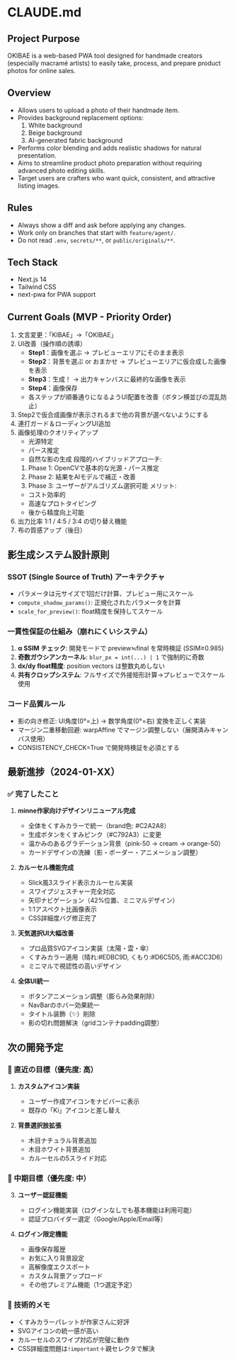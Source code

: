 # CLAUDE.md

## Project Purpose
OKIBAE is a web-based PWA tool designed for handmade creators (especially macramé artists) to easily take, process, and prepare product photos for online sales.

## Overview
- Allows users to upload a photo of their handmade item.
- Provides background replacement options:
  1. White background
  2. Beige background
  3. AI-generated fabric background
- Performs color blending and adds realistic shadows for natural presentation.
- Aims to streamline product photo preparation without requiring advanced photo editing skills.
- Target users are crafters who want quick, consistent, and attractive listing images.

## Rules
- Always show a diff and ask before applying any changes.
- Work only on branches that start with `feature/agent/`.
- Do not read `.env`, `secrets/**`, or `public/originals/**`.

## Tech Stack
- Next.js 14
- Tailwind CSS
- next-pwa for PWA support

## Current Goals (MVP - Priority Order)
1. 文言変更：「KIBAE」→「OKIBAE」
2. UI改善（操作順の誘導）
    - **Step1**：画像を選ぶ → プレビューエリアにそのまま表示
    - **Step2**：背景を選ぶ or おまかせ → プレビューエリアに仮合成した画像を表示
    - **Step3**：生成！ → 出力キャンバスに最終的な画像を表示
    - **Step4**：画像保存
    - 各ステップが順番通りになるようUI配置を改善（ボタン横並びの混乱防止）
3. Step2で仮合成画像が表示されるまで他の背景が選べないようにする
4. 連打ガード＆ローディングUI追加
5. 画像処理のクオリティアップ
    - 光源特定
    - パース推定
    - 自然な影の生成
    段階的ハイブリッドアプローチ: 
    1. Phase 1: OpenCVで基本的な光源・パース推定 
    2. Phase 2: 結果をAIモデルで補正・改善 
    3. Phase 3: ユーザーがアルゴリズム選択可能 
    メリット: 
      - コスト効率的 
      - 高速なプロトタイピング 
      - 後から精度向上可能
6. 出力比率 1:1 / 4:5 / 3:4 の切り替え機能
7. 布の質感アップ（後日）

## 影生成システム設計原則

### SSOT (Single Source of Truth) アーキテクチャ
- パラメータは元サイズで1回だけ計算、プレビュー用にスケール
- `compute_shadow_params()`: 正規化されたパラメータを計算
- `scale_for_preview()`: float精度を保持してスケール

### 一貫性保証の仕組み（崩れにくいシステム）
1. **α SSIM チェック**: 開発モードで preview≒final を常時検証 (SSIM≥0.985)
2. **奇数ガウシアンカーネル**: `blur_px = int(...) | 1` で強制的に奇数
3. **dx/dy float精度**: position vectors は整数丸めしない
4. **共有クロップシステム**: フルサイズで外接矩形計算→プレビューでスケール使用

### コード品質ルール
- 影の向き修正: UI角度(0°=上) → 数学角度(0°=右) 変換を正しく実装
- マージン二重移動回避: warpAffine でマージン調整しない（展開済みキャンバス使用）
- CONSISTENCY_CHECK=True で開発時検証を必須とする

## 最新進捗（2024-01-XX）

### ✅ 完了したこと
1. **minne作家向けデザインリニューアル完成**
   - 全体をくすみカラーで統一（brand色: #C2A2A8）
   - 生成ボタンをくすみピンク（#C792A3）に変更
   - 温かみのあるグラデーション背景（pink-50 → cream → orange-50）
   - カードデザインの洗練（影・ボーダー・アニメーション調整）

2. **カルーセル機能完成**
   - Slick風3スライド表示カルーセル実装
   - スワイプジェスチャー完全対応
   - 矢印ナビゲーション（42%位置、ミニマルデザイン）
   - 1:1アスペクト比画像表示
   - CSS詳細度バグ修正完了

3. **天気選択UI大幅改善**
   - プロ品質SVGアイコン実装（太陽・雲・傘）
   - くすみカラー適用（晴れ:#EDBC9D, くもり:#D6C5D5, 雨:#ACC3D6）
   - ミニマルで視認性の高いデザイン

4. **全体UI統一**
   - ボタンアニメーション調整（膨らみ効果削除）
   - NavBarのホバー効果統一
   - タイトル装飾（✨）削除
   - 影の切れ問題解決（gridコンテナpadding調整）

## 次の開発予定

### 🎯 直近の目標（優先度: 高）
1. **カスタムアイコン実装**
   - ユーザー作成アイコンをナビバーに表示
   - 既存の「Ki」アイコンと差し替え

2. **背景選択肢拡張**
   - 木目ナチュラル背景追加
   - 木目ホワイト背景追加
   - カルーセルの5スライド対応

### 🚀 中期目標（優先度: 中）
3. **ユーザー認証機能**
   - ログイン機能実装（ログインなしでも基本機能は利用可能）
   - 認証プロバイダー選定（Google/Apple/Email等）

4. **ログイン限定機能**
   - 画像保存履歴
   - お気に入り背景設定
   - 高解像度エクスポート
   - カスタム背景アップロード
   - その他プレミアム機能（1つ選定予定）

### 📝 技術的メモ
- くすみカラーパレットが作家さんに好評
- SVGアイコンの統一感が高い
- カルーセルのスワイプ対応が完璧に動作
- CSS詳細度問題は`!important`＋親セレクタで解決